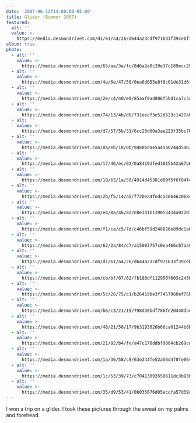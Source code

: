 ```yaml
---
date: '2007-06-12T14:00:00-05:00'
title: Glider (Summer 2007)
featured:
  alt: ''
  value: >-
    https://media.desmondrivet.com/d1/61/a4/26/d644a23cdf971633f39cebf7cee4e257e89adda810357bff2e8c36d0.jpg
album: true
photo:
  - alt: ''
    value: >-
      https://media.desmondrivet.com/65/aa/3e/fc/8d6a2a0c20e37c189ecc298b702ab67ad8910f386c572c1d169bf028.jpg
  - alt: ''
    value: >-
      https://media.desmondrivet.com/4a/6e/47/50/0ea6d055e8f8c01de31d6f8297f49942cba2cb557b9cb17ff4fb33d5.jpg
  - alt: ''
    value: >-
      https://media.desmondrivet.com/2e/c4/40/e8/85aaf9ad086f5bd1ca7c3c96f69a4f9cd52f6245748f4e20e3536d47.jpg
  - alt: ''
    value: >-
      https://media.desmondrivet.com/74/13/4b/d8/731eecf3e52d523c1427a8c8708799cc63ce44ded7f41c04ef1e6993.jpg
  - alt: ''
    value: >-
      https://media.desmondrivet.com/d7/57/5b/31/6cc20d60a3ae223f35bc70cb053a0ff044417141761b461dd2afa77e.jpg
  - alt: ''
    value: >-
      https://media.desmondrivet.com/8a/eb/18/0b/9488bdae5a45a0244d54633f085c7c619d16246f75ba4e0253261681.jpg
  - alt: ''
    value: >-
      https://media.desmondrivet.com/17/46/ec/02/0a8419dfed1815b42a67b6209c56f80f75213c5096a61952b0699657.jpg
  - alt: ''
    value: >-
      https://media.desmondrivet.com/18/63/1a/50/4914d45381d09f5f6f84f4c70b7f450da882fde2f37ff7589f62100a.jpg
  - alt: ''
    value: >-
      https://media.desmondrivet.com/2b/f5/14/a5/f72bea4fedca26646206845935dd1fc134b21d4feea047f778560361.jpg
  - alt: ''
    value: >-
      https://media.desmondrivet.com/e4/8a/46/8d/60e3d1b139053434a92201f3ad314819e64eda7bb7922a1be28b7003.jpg
  - alt: ''
    value: >-
      https://media.desmondrivet.com/f1/ca/c5/7d/c46bf59d248826e89dc1a600fd970badc15e8ea338285dd4b525946a.jpg
  - alt: ''
    value: >-
      https://media.desmondrivet.com/62/2a/84/c7/a15003757c0ea466c07aa94f360d174d997f9b12531e7a6f31be8380.jpg
  - alt: ''
    value: >-
      https://media.desmondrivet.com/d1/61/a4/26/d644a23cdf971633f39cebf7cee4e257e89adda810357bff2e8c36d0.jpg
  - alt: ''
    value: >-
      https://media.desmondrivet.com/cb/bf/07/62/fb180df112950f603c243665b65d485ad32f5fb69e2e72d75adaa608.jpg
  - alt: ''
    value: >-
      https://media.desmondrivet.com/5c/28/75/c1/b26419be3f7457060af75b506c344f3e846c3ce92298ca23caed5c8e.jpg
  - alt: ''
    value: >-
      https://media.desmondrivet.com/b6/c3/21/15/798d36bdf786fe20448dac0ca7483ed52ace4c1291167024c9530472.jpg
  - alt: ''
    value: >-
      https://media.desmondrivet.com/48/21/50/17/9b3193026b66ca01244b8bb94eab4985924ce692b7fec42c0aef175f.jpg
  - alt: ''
    value: >-
      https://media.desmondrivet.com/21/02/b4/fe/a47c176ddbf9004cb269cd2d6d31967e6c7a704d1595c4a89e2988c0.jpg
  - alt: ''
    value: >-
      https://media.desmondrivet.com/1a/36/58/c8/63e244fe52a56d4f0fe06452b68f2b6c489dda92d02c7068d66eec8b.jpg
  - alt: ''
    value: >-
      https://media.desmondrivet.com/1c/53/39/73/c70413092658611dc3b9386e25566c374b0328e8cae097d8eaf67935.jpg
  - alt: ''
    value: >-
      https://media.desmondrivet.com/35/d9/53/41/0b035676d05eccfa57d39afa4881d077177d0794ca897cc3a81d1b25.jpg
---
```


I won a trip on a glider.  I took these pictures through the sweat on my palms and forehead.
